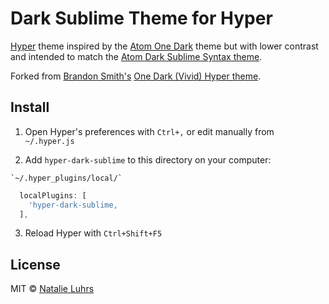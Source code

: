 # Dark Sublime Theme for Hyper

[Hyper](https://hyper.is) theme inspired by the [Atom One Dark](https://github.com/atom/one-dark-syntax) theme but with lower contrast and intended to match the [Atom Dark Sublime Syntax theme](https://github.com/CuriousMagpie/dark-sublime-syntax).

Forked from [Brandon Smith's](https://github.com/brandon93s/") [One Dark (Vivid) Hyper theme](https://github.com/brandon93s/hyper-one-dark-vivid").

## Install

1. Open Hyper's preferences with `Ctrl+,` or edit manually from `~/.hyper.js`

2. Add `hyper-dark-sublime` to this directory on your computer:

```
`~/.hyper_plugins/local/`
```

```js
  localPlugins: [
    'hyper-dark-sublime,
  ],
```
3. Reload Hyper with `Ctrl+Shift+F5`


## License

MIT © [Natalie Luhrs](https://github.com/CuriousMagpie)
